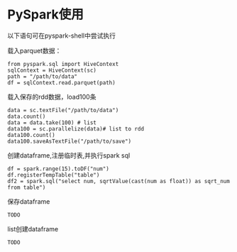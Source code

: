 # PySpark使用

以下语句可在pyspark-shell中尝试执行



载入parquet数据：

```
from pyspark.sql import HiveContext
sqlContext = HiveContext(sc)
path = "/path/to/data"
df = sqlContext.read.parquet(path)
```

载入保存的rdd数据，load100条

```
data = sc.textFile("/path/to/data")
data.count()
data = data.take(100) # list
data100 = sc.parallelize(data)# list to rdd
data100.count()
data100.saveAsTextFile("/path/to/save")
```

创建dataframe,注册临时表,并执行spark sql

```
df = spark.range(15).toDF("num")
df.registerTempTable("table")
df2 = spark.sql("select num, sqrtValue(cast(num as float)) as sqrt_num from table")
```

保存dataframe

```
TODO
```

list创建dataframe

```
TODO
```

